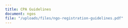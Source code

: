 ```yaml
---
title: CPA Guidelines
document: ngos
file: "/uploads/files/ngo-registration-guidelines.pdf"
---
```


